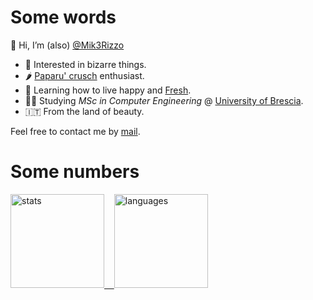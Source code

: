 <!---
Mik3Rizzo/Mik3Rizzo is a ✨ special ✨ repository because its `README.md` (this file) appears on your GitHub profile.
You can click the Preview link to take a look at your changes.
--->
# Some words

👋 Hi, I’m (also) [@Mik3Rizzo](https://github.com/Mik3Rizzo)

- 👀 Interested in bizarre things.
- 🌶  [Paparu' crusch](https://en.wikipedia.org/wiki/Peperone_crusco) enthusiast.
- 🌱 Learning how to live happy and [Fresh](https://www.instagram.com/fresh.theitaliantrash/).
- 👨‍💻 Studying *MSc in Computer Engineering* @ [University of Brescia](https://en.wikipedia.org/wiki/University_of_Brescia).
- 🇮🇹 From the land of beauty.

Feel free to contact me by [mail](mailto:m.rizzo006@studenti.unibs.it).


# Some numbers

<a href="#">
  <img alt="stats" height=150 src="https://github-readme-stats-jekx8ip2t-mik3rizzo.vercel.app/api?username=Mik3Rizzo&custom_title=Stats&hide=prs&hide_rank=true&count_private=true&include_all_commits=false&show_icons=true&theme=dark&bg_color=0d1117&border_color=30363d" />
  &nbsp&nbsp
  <img alt="languages" height=150 src="https://github-readme-stats-jekx8ip2t-mik3rizzo.vercel.app/api/top-langs/?username=Mik3Rizzo&langs_count=4&layout=compact&theme=dark&bg_color=0d1117&border_color=30363d" />
</a>
